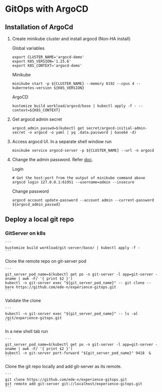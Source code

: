 # GitOps with ArgoCD

## Installation of ArgoCd

1. Create minikube cluster and install argocd (Non-HA install)

    Global variables

    ```
    export CLUSTER_NAME='argocd-demo'
    export K8S_VERSION='1.25.6'
    export K8S_CONTEXT='argocd-demo'
    ```

    Minikube

    ```
    minikube start -p ${CLUSTER_NAME} --memory 8192 --cpus 4 --kubernetes-version ${K8S_VERSION}
    ```

    ArgoCD

    ```
    kustomize build workload/argocd/base | kubectl apply -f - --context=${K8S_CONTEXT}
    ```

2. Get argocd admin secret

    ```
    argocd_admin_passwd=$(kubectl get secret/argocd-initial-admin-secret -n argocd -o yaml | yq .data.password | base64 -d)
    ```

3. Access argocd UI. In a separate shell window run 

    ```
    minikube service argocd-server -p ${CLUSTER_NAME} --url -n argocd
    ```

4. Change the admin password. Refer [doc](https://argo-cd.readthedocs.io/en/stable/user-guide/commands/argocd_account/).

    Login

    ```
    # Get the host:port from the output of minikube command above
    argocd login 127.0.0.1:61951 --username=admin --insecure
    ```

    Change password

    ```
    argocd account update-password --account admin --current-password ${argocd_admin_passwd} 
    ```

## Deploy a local git repo

### GitServer on k8s

    ```
    kustomize build workload/git-server/base/ | kubectl apply -f -
    ```

Clone the remote repo on git-server pod

    ```
    git_server_pod_name=$(kubectl get po -n git-server -l app=git-server -oname | awk -F/ '{ print $2 }')
    kubectl -n git-server exec "${git_server_pod_name}" -- git clone --bare https://github.com/ede-n/experience-gitops.git
    ```

Validate the clone 

    ```
    kubectl -n git-server exec "${git_server_pod_name}" -- ls -al /git/experience-gitops.git
    ```

In a new shell tab run 

    ```
    git_server_pod_name=$(kubectl get po -n git-server -l app=git-server -oname | awk -F/ '{ print $2 }')
    kubectl -n git-server port-forward "${git_server_pod_name}" 9418  &
    ```

Clone the git repo locally and add git-server as its remote.

    ```
    git clone https://github.com/ede-n/experience-gitops.git
    git remote add git-server git://localhost/experience-gitops.git
    ```
